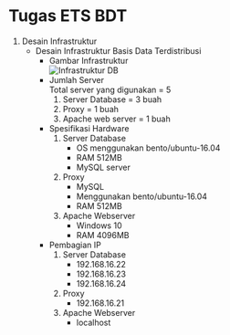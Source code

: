 # Tugas ETS BDT

1. Desain Infrastruktur
    * Desain Infrastruktur Basis Data Terdistribusi
        - Gambar Infrastruktur<br>
            ![Infrastruktur DB](InfrastructureDB.png)
        - Jumlah Server<br>
            Total server yang digunakan = 5<br>
            1. Server Database = 3 buah
            2. Proxy = 1 buah
            3. Apache web server = 1 buah
        - Spesifikasi Hardware
            1. Server Database<br>
                - OS menggunakan bento/ubuntu-16.04<br>
                - RAM 512MB
                - MySQL server
            2. Proxy<br>
                - MySQL
                - Menggunakan bento/ubuntu-16.04
                - RAM 512MB
            3. Apache Webserver<br>
                - Windows 10
                - RAM 4096MB
        - Pembagian IP<br>
            1. Server Database<br>
                - 192.168.16.22
                - 192.168.16.23
                - 192.168.16.24
            2. Proxy<br>
                - 192.168.16.21
            3. Apache Webserver<br>
                - localhost